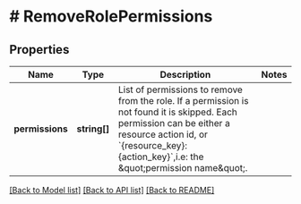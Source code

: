 # # RemoveRolePermissions

## Properties

Name | Type | Description | Notes
------------ | ------------- | ------------- | -------------
**permissions** | **string[]** | List of permissions to remove from the role. If a permission is not found it is skipped. Each permission can be either a resource action id, or &#x60;{resource_key}:{action_key}&#x60;,i.e: the \&quot;permission name\&quot;. |

[[Back to Model list]](../../README.md#models) [[Back to API list]](../../README.md#endpoints) [[Back to README]](../../README.md)
